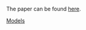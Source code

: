 The paper can be found [here](https://arxiv.org/pdf/2311.05640).

[Models](https://turkunlp.org/gpt3-finnish)
